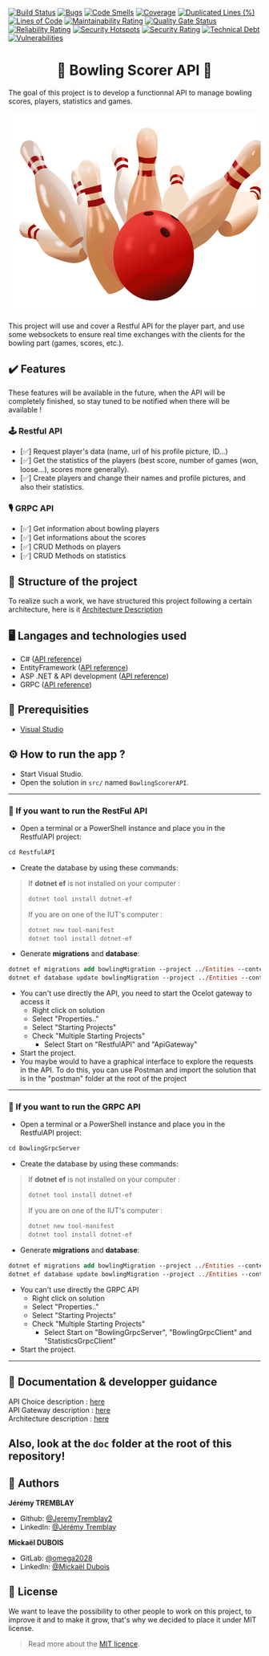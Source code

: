 [![Build Status](https://codefirst.iut.uca.fr/api/badges/jeremy.tremblay/bowling-scorer-api/status.svg)](https://codefirst.iut.uca.fr/jeremy.tremblay/bowling-scorer-api)
[![Bugs](https://codefirst.iut.uca.fr/sonar/api/project_badges/measure?project=bowling-scorer-api&metric=bugs&token=249c19b1a829285d93c10d5a8ea13706901d6f71)](https://codefirst.iut.uca.fr/sonar/dashboard?id=bowling-scorer-api-token)
[![Code Smells](https://codefirst.iut.uca.fr/sonar/api/project_badges/measure?project=bowling-scorer-api&metric=code_smells&token=249c19b1a829285d93c10d5a8ea13706901d6f71)](https://codefirst.iut.uca.fr/sonar/dashboard?id=bowling-scorer-api-token)
[![Coverage](https://codefirst.iut.uca.fr/sonar/api/project_badges/measure?project=bowling-scorer-api&metric=coverage&token=249c19b1a829285d93c10d5a8ea13706901d6f71)](https://codefirst.iut.uca.fr/sonar/dashboard?id=bowling-scorer-api)
[![Duplicated Lines (%)](https://codefirst.iut.uca.fr/sonar/api/project_badges/measure?project=bowling-scorer-api&metric=duplicated_lines_density&token=249c19b1a829285d93c10d5a8ea13706901d6f71)](https://codefirst.iut.uca.fr/sonar/dashboard?id=bowling-scorer-api)
[![Lines of Code](https://codefirst.iut.uca.fr/sonar/api/project_badges/measure?project=bowling-scorer-api&metric=ncloc&token=249c19b1a829285d93c10d5a8ea13706901d6f71)](https://codefirst.iut.uca.fr/sonar/dashboard?id=bowling-scorer-api)
[![Maintainability Rating](https://codefirst.iut.uca.fr/sonar/api/project_badges/measure?project=bowling-scorer-api&metric=sqale_rating&token=249c19b1a829285d93c10d5a8ea13706901d6f71)](https://codefirst.iut.uca.fr/sonar/dashboard?id=bowling-scorer-api)
[![Quality Gate Status](https://codefirst.iut.uca.fr/sonar/api/project_badges/measure?project=bowling-scorer-api&metric=alert_status&token=249c19b1a829285d93c10d5a8ea13706901d6f71)](https://codefirst.iut.uca.fr/sonar/dashboard?id=bowling-scorer-api)
[![Reliability Rating](https://codefirst.iut.uca.fr/sonar/api/project_badges/measure?project=bowling-scorer-api&metric=reliability_rating&token=249c19b1a829285d93c10d5a8ea13706901d6f71)](https://codefirst.iut.uca.fr/sonar/dashboard?id=bowling-scorer-api)
[![Security Hotspots](https://codefirst.iut.uca.fr/sonar/api/project_badges/measure?project=bowling-scorer-api&metric=security_hotspots&token=249c19b1a829285d93c10d5a8ea13706901d6f71)](https://codefirst.iut.uca.fr/sonar/dashboard?id=bowling-scorer-api)
[![Security Rating](https://codefirst.iut.uca.fr/sonar/api/project_badges/measure?project=bowling-scorer-api&metric=security_rating&token=249c19b1a829285d93c10d5a8ea13706901d6f71)](https://codefirst.iut.uca.fr/sonar/dashboard?id=bowling-scorer-api)
[![Technical Debt](https://codefirst.iut.uca.fr/sonar/api/project_badges/measure?project=bowling-scorer-api&metric=sqale_index&token=249c19b1a829285d93c10d5a8ea13706901d6f71)](https://codefirst.iut.uca.fr/sonar/dashboard?id=bowling-scorer-api)
[![Vulnerabilities](https://codefirst.iut.uca.fr/sonar/api/project_badges/measure?project=bowling-scorer-api&metric=vulnerabilities&token=249c19b1a829285d93c10d5a8ea13706901d6f71)](https://codefirst.iut.uca.fr/sonar/dashboard?id=bowling-scorer-api)

<h1 align="center">🎳 Bowling Scorer API 🎳</h1>

The goal of this project is to develop a functionnal API to manage bowling scores, players, statistics and games.

<p align="center">
    <img src="./doc/images/bowling.png" height="400"/>
</p>

This project will use and cover a Restful API for the player part, and use some websockets to ensure real time exchanges with the clients for the bowling part (games, scores, etc.).

## ✔️ Features

These features will be available in the future, when the API will be completely finished, so stay tuned to be notified when there will be available !

### 🕹️ Restful API
- [✅] Request player's data (name, url of his profile picture, ID...)
- [✅] Get the statistics of the players (best score, number of games (won, loose...), scores more generally).
- [✅] Create players and change their names and profile pictures, and also their statistics.

### 🎙️ GRPC API
- [✅] Get information about bowling players
- [✅] Get informations about the scores
- [✅] CRUD Methods on players
- [✅] CRUD Methods on statistics

## 🧱 Structure of the project

To realize such a work, we have structured this project following a certain architecture, here is it [Architecture Description](doc/description-architecture.md)

## 🖥️ Langages and technologies used

- C# ([API reference](https://learn.microsoft.com/en-US/dotnet/csharp/))
- EntityFramework ([API reference](https://learn.microsoft.com/en-US/ef/))
- ASP .NET & API development ([API reference](https://learn.microsoft.com/en-US/aspnet/core/))
- GRPC ([API reference](https://learn.microsoft.com/fr-fr/aspnet/core/grpc/basics?view=aspnetcore-7.0))

## 🧵 Prerequisities

- [Visual Studio](https://visualstudio.microsoft.com/en/)

## ⚙️ How to run the app ?

* Start Visual Studio.
* Open the solution in `src/` named `BowlingScorerAPI`.
---
### 🔖 If you want to run the RestFul API

* Open a terminal or a PowerShell instance and place you in the RestfulAPI project:
```ps
cd RestfulAPI
```
* Create the database by using these commands: 

> If **dotnet ef** is not installed on your computer :
>```ps
>dotnet tool install dotnet-ef
>```
>If you are on one of the IUT's computer :
>```ps
>dotnet new tool-manifest
>dotnet tool install dotnet-ef
>```

* Generate **migrations** and **database**:
```ps
dotnet ef migrations add bowlingMigration --project ../Entities --context BowlingDbContext
dotnet ef database update bowlingMigration --project ../Entities --context BowlingDbContext
```
* You can't use directly the API, you need to start the Ocelot gateway to access it
    * Right click on solution
    * Select "Properties.."
    * Select "Starting Projects"
    * Check "Multiple Starting Projects"
        * Select Start on "RestfulAPI" and "ApiGateway"
* Start the project.
* You maybe would to have a graphical interface to explore the requests in the API. To do this, you can use Postman and import the solution that is in the "postman" folder at the root of the project
---
### 🔖 If you want to run the GRPC API
* Open a terminal or a PowerShell instance and place you in the RestfulAPI project:
```ps
cd BowlingGrpcServer
```
* Create the database by using these commands: 

> If **dotnet ef** is not installed on your computer :
>```ps
>dotnet tool install dotnet-ef
>```
>If you are on one of the IUT's computer :
>```ps
>dotnet new tool-manifest
>dotnet tool install dotnet-ef
>```

* Generate **migrations** and **database**:
```ps
dotnet ef migrations add bowlingMigration --project ../Entities --context BowlingDbContext
dotnet ef database update bowlingMigration --project ../Entities --context BowlingDbContext
```
* You can't use directly the GRPC API
    * Right click on solution
    * Select "Properties.."
    * Select "Starting Projects"
    * Check "Multiple Starting Projects"
        * Select Start on "BowlingGrpcServer", "BowlingGrpcClient" and "StatisticsGrpcClient"
* Start the project.
---

## 📌 Documentation & developper guidance

API Choice description : [here](api-choice-description.md)</br>
API Gateway description : [here](api-gateway-description.md)</br>
Architecture description : [here](description-architecture.md)

Also, look at the `doc` folder at the root of this repository!
---
## 👤 Authors

**Jérémy TREMBLAY**

* Github: [@JeremyTremblay2](https://github.com/JeremyTremblay2)
* LinkedIn: [@Jérémy Tremblay](https://fr.linkedin.com/in/j%C3%A9r%C3%A9my-tremblay2)

**Mickaël DUBOIS**

* GitLab: [@omega2028](https://gitlab.com/omega2028)
* LinkedIn: [@Mickaël Dubois](https://www.linkedin.com/in/micka%C3%ABl-dubois-174827212/)

## 📝 License

We want to leave the possibility to other people to work on this project, to improve it and to make it grow, that's why we decided to place it under MIT license.

> Read more about the [MIT licence](https://opensource.org/licenses/MIT).